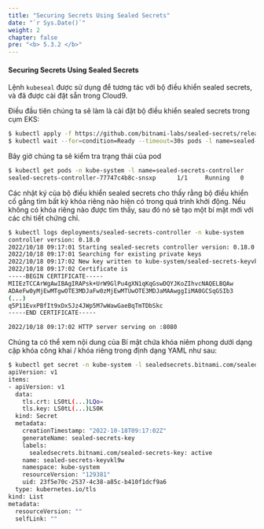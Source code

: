 ```yaml
---
title: "Securing Secrets Using Sealed Secrets"
date: "`r Sys.Date()`"
weight: 2
chapter: false
pre: "<b> 5.3.2 </b>"
---
```


#### Securing Secrets Using Sealed Secrets


Lệnh `kubeseal` được sử dụng để tương tác với bộ điều khiển sealed secrets, và đã được cài đặt sẵn trong Cloud9.

Điều đầu tiên chúng ta sẽ làm là cài đặt bộ điều khiển sealed secrets trong cụm EKS:

```bash
$ kubectl apply -f https://github.com/bitnami-labs/sealed-secrets/releases/download/v0.18.0/controller.yaml
$ kubectl wait --for=condition=Ready --timeout=30s pods -l name=sealed-secrets-controller -n kube-system
```

Bây giờ chúng ta sẽ kiểm tra trạng thái của pod

```bash
$ kubectl get pods -n kube-system -l name=sealed-secrets-controller
sealed-secrets-controller-77747c4b8c-snsxp      1/1     Running   0          5s
```

Các nhật ký của bộ điều khiển sealed secrets cho thấy rằng bộ điều khiển cố gắng tìm bất kỳ khóa riêng nào hiện có trong quá trình khởi động. Nếu không có khóa riêng nào được tìm thấy, sau đó nó sẽ tạo một bí mật mới với các chi tiết chứng chỉ.

```bash
$ kubectl logs deployments/sealed-secrets-controller -n kube-system
controller version: 0.18.0
2022/10/18 09:17:01 Starting sealed-secrets controller version: 0.18.0
2022/10/18 09:17:01 Searching for existing private keys
2022/10/18 09:17:02 New key written to kube-system/sealed-secrets-keyvkl9w
2022/10/18 09:17:02 Certificate is 
-----BEGIN CERTIFICATE-----
MIIEzTCCArWgAwIBAgIRAPsk+UrW9GlPu4gXN1qKqGswDQYJKoZIhvcNAQELBQAw
ADAeFw0yMjEwMTgwOTE3MDJaFw0zMjEwMTUwOTE3MDJaMAAwggIiMA0GCSqGSIb3
(...)
q5P11EvxPBfIt9xDx5Jz4JWp5M7wWawGaeBqTmTDbSkc
-----END CERTIFICATE-----

2022/10/18 09:17:02 HTTP server serving on :8080
```

Chúng ta có thể xem nội dung của Bí mật chứa khóa niêm phong dưới dạng cặp khóa công khai / khóa riêng trong định dạng YAML như sau:

```bash
$ kubectl get secret -n kube-system -l sealedsecrets.bitnami.com/sealed-secrets-key -o yaml
apiVersion: v1
items:
- apiVersion: v1
  data:
    tls.crt: LS0tL(...)LQo=
    tls.key: LS0tL(...)LS0K
  kind: Secret
  metadata:
    creationTimestamp: "2022-10-18T09:17:02Z"
    generateName: sealed-secrets-key
    labels:
      sealedsecrets.bitnami.com/sealed-secrets-key: active
    name: sealed-secrets-keyvkl9w
    namespace: kube-system
    resourceVersion: "129381"
    uid: 23f5e70c-2537-4c38-a85c-b410f1dcf9a6
  type: kubernetes.io/tls
kind: List
metadata:
  resourceVersion: ""
  selfLink: ""
```